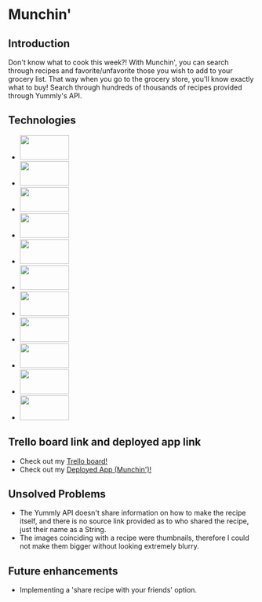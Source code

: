 # Munchin'

## Introduction
Don't know what to cook this week?! With Munchin', you can search through recipes and favorite/unfavorite those you wish to add to your grocery list. That way when you go to the grocery store, you'll know exactly what to buy! Search through hundreds of thousands of recipes provided through Yummly's API.


## Technologies
* <img src="https://s3-us-west-2.amazonaws.com/cdn.selvinortiz.com/blog/vs-code.jpg?mtime=20170313000515" width="100" height="50">

* <img src="https://js.devexpress.com/Content/Images/features/html5-css-javascript-logos.png" width="100" height="50">

* <img src="https://i.imgur.com/oO0hfsV.png" width="100" height="50">

* <img src=" https://i.imgur.com/tKWHMfS.png" width="100" height="50">

* <img src="https://raw.githubusercontent.com/MakeSchool-Tutorials/Node-Rotten-Potatoes/9b2a283d20a594a4fc3ad48c7d81e263e818b7e2//cover.jpg" width="100" height="50">

* <img src="https://i.imgur.com/nm3L6hZ.png" width="100" height="50">

* <img src="https://git-scm.com/images/logos/downloads/Git-Logo-2Color.png" width="100" height="50">

* <img src="https://i.pinimg.com/originals/3c/d5/67/3cd5679f54dc60811383649f9f6ea37d.png" width="100" height="50">

* <img src="https://camo.githubusercontent.com/7c9b27101ba491969d016f2f2427c3e066f7bd0b/68747470733a2f2f63646e2e7261776769742e636f6d2f6f64622f6f6666696369616c2d626173682d6c6f676f2f6d61737465722f6173736574732f4c6f676f732f4964656e746974792f504e472f424153485f6c6f676f2d7472616e73706172656e742d62672d636f6c6f722e706e67" width="100" height="50">

* <img src="https://iterato.rs/img/icons/heroku-partner-developer-logo.jpg" width="100" height="50">

* <img src="https://about.yummly.com/wp-content/uploads/2013/04/yummly_logo_huge_transparent.png?x82247" width="100" height="50">


## Trello board link and deployed app link
* Check out my [Trello board!](https://trello.com/b/OQuOHECd/munch)
* Check out my [Deployed App (Munchin')!](http://munchin.herokuapp.com/)


## Unsolved Problems
* The Yummly API doesn't share information on how to make the recipe itself, and there is no source link provided as to who shared the recipe, just their name as a String.
* The images coinciding with a recipe were thumbnails, therefore I could not make them bigger without looking extremely blurry.


## Future enhancements
* Implementing a 'share recipe with your friends' option.